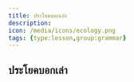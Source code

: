 ```yaml
---
title: ประโยคบอกเล่า
description: 
icon: /media/icons/ecology.png
tags: {type:lesson,group:grammar}
---
```


## ประโยคบอกเล่า